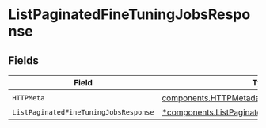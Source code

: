 # ListPaginatedFineTuningJobsResponse


## Fields

| Field                                                                                                             | Type                                                                                                              | Required                                                                                                          | Description                                                                                                       |
| ----------------------------------------------------------------------------------------------------------------- | ----------------------------------------------------------------------------------------------------------------- | ----------------------------------------------------------------------------------------------------------------- | ----------------------------------------------------------------------------------------------------------------- |
| `HTTPMeta`                                                                                                        | [components.HTTPMetadata](../../models/components/httpmetadata.md)                                                | :heavy_check_mark:                                                                                                | N/A                                                                                                               |
| `ListPaginatedFineTuningJobsResponse`                                                                             | [*components.ListPaginatedFineTuningJobsResponse](../../models/components/listpaginatedfinetuningjobsresponse.md) | :heavy_minus_sign:                                                                                                | OK                                                                                                                |
